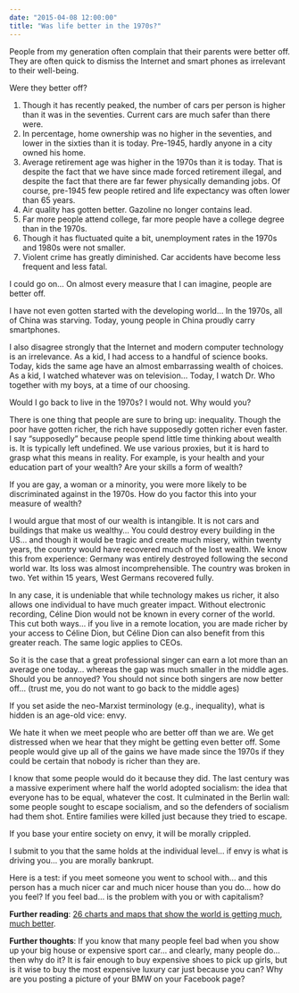 ```yaml
---
date: "2015-04-08 12:00:00"
title: "Was life better in the 1970s?"
---
```




People from my generation often complain that their parents were better off. They are often quick to dismiss the Internet and smart phones as irrelevant to their well-being.

Were they better off?

1. Though it has recently peaked, the number of cars per person is higher than it was in the seventies. Current cars are much safer than there were.
1. In percentage, home ownership was no higher in the seventies, and lower in the sixties than it is today. Pre-1945, hardly anyone in a city owned his home. 
1. Average retirement age was higher in the 1970s than it is today. That is despite the fact that we have since made forced retirement illegal, and despite the fact that there are far fewer physically demanding jobs. Of course, pre-1945 few people retired and life expectancy was often lower than 65 years.
1. Air quality has gotten better. Gazoline no longer contains lead.
1. Far more people attend college, far more people have a college degree than in the 1970s.
1. Though it has fluctuated quite a bit, unemployment rates in the 1970s and 1980s were not smaller.
1. Violent crime has greatly diminished. Car accidents have become less frequent and less fatal.


I could go on&hellip; On almost every measure that I can imagine, people are better off. 

I have not even gotten started with the developing world&hellip; In the 1970s, all of China was starving. Today, young people in China proudly carry smartphones.

I also disagree strongly that the Internet and modern computer technology is an irrelevance. As a kid, I had access to a handful of science books. Today, kids the same age have an almost embarrassing wealth of choices. As a kid, I watched whatever was on television&hellip; Today, I watch Dr. Who together with my boys, at a time of our choosing. 

Would I go back to live in the 1970s? I would not. Why would you?

There is one thing that people are sure to bring up: inequality. Though the poor have gotten richer, the rich have supposedly gotten richer even faster. I say &ldquo;supposedly&rdquo; because people spend little time thinking about wealth is. It is typically left undefined. We use various proxies, but it is hard to grasp what this means in reality. For example, is your health and your education part of your wealth? Are your skills a form of wealth?

If you are gay, a woman or a minority, you were more likely to be discriminated against in the 1970s. How do you factor this into your measure of wealth?

I would argue that most of our wealth is intangible. It is not cars and buildings that make us wealthy&hellip; You could destroy every building in the US&hellip; and though it would be tragic and create much misery, within twenty years, the country would have recovered much of the lost wealth. We know this from experience: Germany was entirely destroyed following the second world war. Its loss was almost incomprehensible. The country was broken in two. Yet within 15 years, West Germans recovered fully.

In any case, it is undeniable that while technology makes us richer, it also allows one individual to have much greater impact. Without electronic recording, Céline Dion would not be known in every corner of the world. This cut both ways&hellip; if you live in a remote location, you are made richer by your access to Céline Dion, but Céline Dion can also benefit from this greater reach. The same logic applies to CEOs.

So it is the case that a great professional singer can earn a lot more than an average one today&hellip; whereas the gap was much smaller in the middle ages. Should you be annoyed? You should not since both singers are now better off&hellip; (trust me, you do not want to go back to the middle ages)

If you set aside the neo-Marxist terminology (e.g., inequality), what is hidden is an age-old vice: envy.

We hate it when we meet people who are better off than we are. We get distressed when we hear that they might be getting even better off. Some people would give up all of the gains we have made since the 1970s if they could be certain that nobody is richer than they are.

I know that some people would do it because they did. The last century was a massive experiment where half the world adopted socialism: the idea that everyone has to be equal, whatever the cost. It culminated in the Berlin wall: some people sought to escape socialism, and so the defenders of socialism had them shot. Entire families were killed just because they tried to escape.

If you base your entire society on envy, it will be morally crippled.

I submit to you that the same holds at the individual level&hellip; if envy is what is driving you&hellip; you are morally bankrupt.

Here is a test: if you meet someone you went to school with&hellip; and this person has a much nicer car and much nicer house than you do&hellip; how do you feel? If you feel bad&hellip; is the problem with you or with capitalism?

__Further reading__: [26 charts and maps that show the world is getting much, much better](http://www.vox.com/2014/11/24/7272929/charts-thankful).

__Further thoughts__: If you know that many people feel bad when you show up your big house or expensive sport car&hellip; and clearly, many people do&hellip; then why do it? It is fair enough to buy expensive shoes to pick up girls, but is it wise to buy the most expensive luxury car just because you can? Why are you posting a picture of your BMW on your Facebook page?

